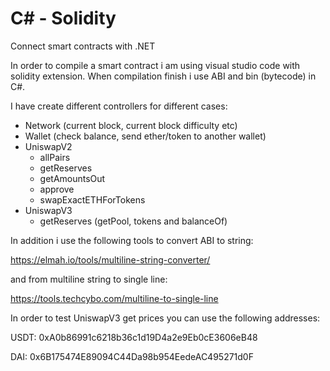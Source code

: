 # C# - Solidity
Connect smart contracts with .NET

In order to compile a smart contract i am using visual studio code with solidity extension. 
When compilation finish i use ABI and bin (bytecode) in C#. 

I have create different controllers for different cases:
- Network (current block, current block difficulty etc)
- Wallet (check balance, send ether/token to another wallet)
- UniswapV2
  - allPairs
  - getReserves
  - getAmountsOut
  - approve
  - swapExactETHForTokens
- UniswapV3
  - getReserves (getPool, tokens and balanceOf)

In addition i use the following tools to convert ABI to string:

https://elmah.io/tools/multiline-string-converter/

and from multiline string to single line:

https://tools.techcybo.com/multiline-to-single-line

In order to test UniswapV3 get prices you can use the following addresses:

USDT: 0xA0b86991c6218b36c1d19D4a2e9Eb0cE3606eB48

DAI: 0x6B175474E89094C44Da98b954EedeAC495271d0F
